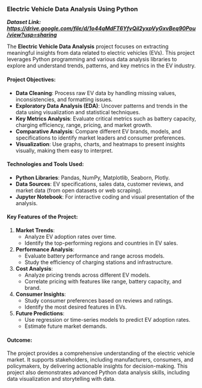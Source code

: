 ### **Electric Vehicle Data Analysis Using Python**

_**Dataset Link: https://drive.google.com/file/d/1o44qMdFT6YfvQil2yxpVyGxvBeq90Pou/view?usp=sharing**_

The **Electric Vehicle Data Analysis** project focuses on extracting meaningful insights from data related to electric vehicles (EVs). This project leverages Python programming and various data analysis libraries to explore and understand trends, patterns, and key metrics in the EV industry.

#### **Project Objectives:**
- **Data Cleaning**: Process raw EV data by handling missing values, inconsistencies, and formatting issues.
- **Exploratory Data Analysis (EDA)**: Uncover patterns and trends in the data using visualization and statistical techniques.
- **Key Metrics Analysis**: Evaluate critical metrics such as battery capacity, charging efficiency, range, pricing, and market growth.
- **Comparative Analysis**: Compare different EV brands, models, and specifications to identify market leaders and consumer preferences.
- **Visualization**: Use graphs, charts, and heatmaps to present insights visually, making them easy to interpret.

#### **Technologies and Tools Used:**
- **Python Libraries**: Pandas, NumPy, Matplotlib, Seaborn, Plotly.
- **Data Sources**: EV specifications, sales data, customer reviews, and market data (from open datasets or web scraping).
- **Jupyter Notebook**: For interactive coding and visual presentation of the analysis.

#### **Key Features of the Project:**
1. **Market Trends**:
   - Analyze EV adoption rates over time.
   - Identify the top-performing regions and countries in EV sales.
2. **Performance Analysis**:
   - Evaluate battery performance and range across models.
   - Study the efficiency of charging stations and infrastructure.
3. **Cost Analysis**:
   - Analyze pricing trends across different EV models.
   - Correlate pricing with features like range, battery capacity, and brand.
4. **Consumer Insights**:
   - Study consumer preferences based on reviews and ratings.
   - Identify the most desired features in EVs.
5. **Future Predictions**:
   - Use regression or time-series models to predict EV adoption rates.
   - Estimate future market demands.

#### **Outcome:**
The project provides a comprehensive understanding of the electric vehicle market. It supports stakeholders, including manufacturers, consumers, and policymakers, by delivering actionable insights for decision-making. This project also demonstrates advanced Python data analysis skills, including data visualization and storytelling with data.
